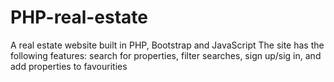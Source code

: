 # PHP-real-estate
A real estate website built in PHP, Bootstrap and JavaScript
The site has the following features: search for properties, filter searches, sign up/sig in, and add properties to favourities
